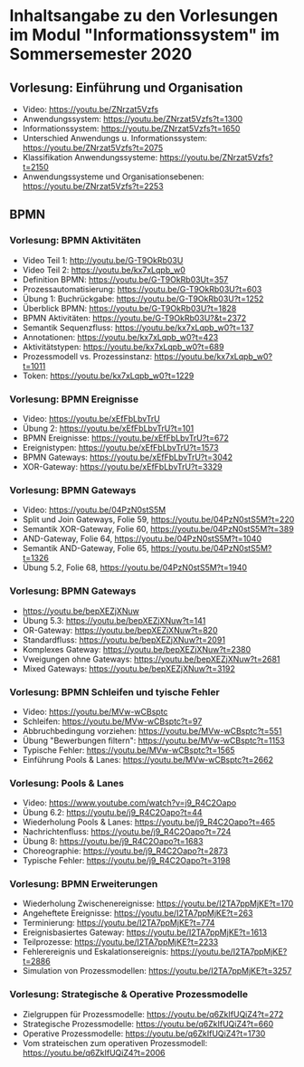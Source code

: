 # Inhaltsangabe zu den Vorlesungen im Modul "Informationssystem" im Sommersemester 2020
## Vorlesung: Einführung und Organisation
- Video: https://youtu.be/ZNrzat5Vzfs    
- Anwendungssystem: https://youtu.be/ZNrzat5Vzfs?t=1300    
- Informationssystem: https://youtu.be/ZNrzat5Vzfs?t=1650    
- Unterschied Anwendungs u. Informationssystem: https://youtu.be/ZNrzat5Vzfs?t=2075    
- Klassifikation Anwendungssysteme: https://youtu.be/ZNrzat5Vzfs?t=2150
- Anwendungssysteme und Organisationsebenen: https://youtu.be/ZNrzat5Vzfs?t=2253
## BPMN
### Vorlesung: BPMN Aktivitäten 
- Video Teil 1: http://youtu.be/G-T9OkRb03U
- Video Teil 2: https://youtu.be/kx7xLqpb_w0
- Definition BPMN: https://youtu.be/G-T9OkRb03Ut=357 
- Prozessautomatisierung: https://youtu.be/G-T9OkRb03U?t=603
- Übung 1: Buchrückgabe: https://youtu.be/G-T9OkRb03U?t=1252
- Überblick BPMN: https://youtu.be/G-T9OkRb03U?t=1828
- BPMN Aktivitäten: https://youtu.be/G-T9OkRb03U?&t=2372
- Semantik Sequenzfluss: https://youtu.be/kx7xLqpb_w0?t=137
- Annotationen: https://youtu.be/kx7xLqpb_w0?t=423
- Aktivitätstypen: https://youtu.be/kx7xLqpb_w0?t=689
- Prozessmodell vs. Prozessinstanz: https://youtu.be/kx7xLqpb_w0?t=1011
- Token: https://youtu.be/kx7xLqpb_w0?t=1229
### Vorlesung: BPMN Ereignisse
- Video: https://youtu.be/xEfFbLbvTrU
- Übung 2: https://youtu.be/xEfFbLbvTrU?t=101
- BPMN Ereignisse: https://youtu.be/xEfFbLbvTrU?t=672
- Ereignistypen: https://youtu.be/xEfFbLbvTrU?t=1573
- BPMN Gateways: https://youtu.be/xEfFbLbvTrU?t=3042
- XOR-Gateway: https://youtu.be/xEfFbLbvTrU?t=3329
### Vorlesung: BPMN Gateways 
- Video: https://youtu.be/04PzN0stS5M
- Split und Join Gateways, Folie 59, https://youtu.be/04PzN0stS5M?t=220
- Semantik XOR-Gateway, Folie 60, https://youtu.be/04PzN0stS5M?t=389
- AND-Gateway, Folie 64, https://youtu.be/04PzN0stS5M?t=1040
- Semantik AND-Gateway, Folie 65, https://youtu.be/04PzN0stS5M?t=1326
- Übung 5.2, Folie 68, https://youtu.be/04PzN0stS5M?t=1940
### Vorlesung: BPMN Gateways
- https://youtu.be/bepXEZjXNuw
- Übung 5.3: https://youtu.be/bepXEZjXNuw?t=141
- OR-Gateway: https://youtu.be/bepXEZjXNuw?t=820
- Standardfluss: https://youtu.be/bepXEZjXNuw?t=2091
- Komplexes Gateway: https://youtu.be/bepXEZjXNuw?t=2380
- Vweigungen ohne Gateways: https://youtu.be/bepXEZjXNuw?t=2681
- Mixed Gateways: https://youtu.be/bepXEZjXNuw?t=3192
### Vorlesung: BPMN Schleifen und tyische Fehler
- Video: https://youtu.be/MVw-wCBsptc
- Schleifen: https://youtu.be/MVw-wCBsptc?t=97
- Abbruchbedingung vorziehen: https://youtu.be/MVw-wCBsptc?t=551
- Übung "Bewerbungen filtern": https://youtu.be/MVw-wCBsptc?t=1153
- Typische Fehler: https://youtu.be/MVw-wCBsptc?t=1565
- Einführung Pools & Lanes: https://youtu.be/MVw-wCBsptc?t=2662
### Vorlesung: Pools & Lanes
- Video: https://www.youtube.com/watch?v=j9_R4C2Oapo
- Übung 6.2: https://youtu.be/j9_R4C2Oapo?t=44
- Wiederholung Pools & Lanes: https://youtu.be/j9_R4C2Oapo?t=465
- Nachrichtenfluss: https://youtu.be/j9_R4C2Oapo?t=724
- Übung 8: https://youtu.be/j9_R4C2Oapo?t=1683
- Choreographie: https://youtu.be/j9_R4C2Oapo?t=2873
- Typische Fehler: https://youtu.be/j9_R4C2Oapo?t=3198
### Vorlesung: BPMN Erweiterungen
- Wiederholung Zwischenereignisse: https://youtu.be/I2TA7ppMjKE?t=170
- Angeheftete Ereignisse: https://youtu.be/I2TA7ppMjKE?t=263
- Terminierung: https://youtu.be/I2TA7ppMjKE?t=774
- Ereignisbasiertes Gateway: https://youtu.be/I2TA7ppMjKE?t=1613
- Teilprozesse: https://youtu.be/I2TA7ppMjKE?t=2233
- Fehlerereignis und Eskalationsereignis: https://youtu.be/I2TA7ppMjKE?t=2886
- Simulation von Prozessmodellen: https://youtu.be/I2TA7ppMjKE?t=3257
### Vorlesung: Strategische & Operative Prozessmodelle
- Zielgruppen für Prozessmodelle: https://youtu.be/q6ZkIfUQiZ4?t=272
- Strategische Prozessmodelle: https://youtu.be/q6ZkIfUQiZ4?t=660
- Operative Prozessmodelle: https://youtu.be/q6ZkIfUQiZ4?t=1730
- Vom strateischen zum operativen Prozessmodell: https://youtu.be/q6ZkIfUQiZ4?t=2006
